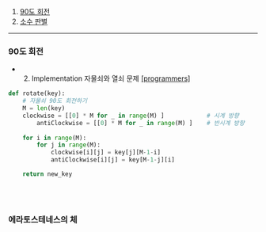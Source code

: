 1. [90도 회전](#90도-회전)
1. [소수 판별](#에라토스테네스의-체)

---



### 90도 회전

- 2. Implementation 자물쇠와 열쇠 문제 [[programmers]](https://school.programmers.co.kr/learn/courses/30/lessons/60059)

     

```python
def rotate(key):
    # 자물쇠 90도 회전하기
    M = len(key)
    clockwise = [[0] * M for _ in range(M) ]			# 시계 방향
		antiClockwise = [[0] * M for _ in range(M) ]	# 반시계 방향	
    
    for i in range(M):
        for j in range(M):
            clockwise[i][j] = key[j][M-1-i]		
            antiClockwise[i][j] = key[M-1-j][i]		

    return new_key
```

<br><br>

### 에라토스테네스의 체



